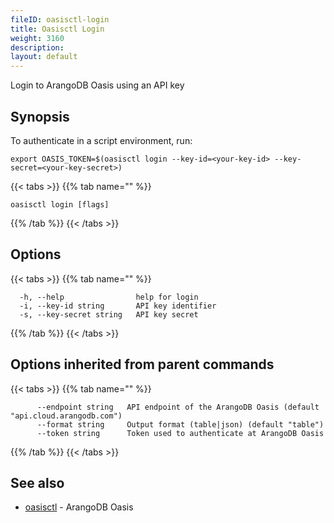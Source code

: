 ```yaml
---
fileID: oasisctl-login
title: Oasisctl Login
weight: 3160
description: 
layout: default
---
```

Login to ArangoDB Oasis using an API key

## Synopsis

To authenticate in a script environment, run:
	
	export OASIS_TOKEN=$(oasisctl login --key-id=<your-key-id> --key-secret=<your-key-secret>)


{{< tabs >}}
{{% tab name="" %}}
```
oasisctl login [flags]
```
{{% /tab %}}
{{< /tabs >}}

## Options

{{< tabs >}}
{{% tab name="" %}}
```
  -h, --help                help for login
  -i, --key-id string       API key identifier
  -s, --key-secret string   API key secret
```
{{% /tab %}}
{{< /tabs >}}

## Options inherited from parent commands

{{< tabs >}}
{{% tab name="" %}}
```
      --endpoint string   API endpoint of the ArangoDB Oasis (default "api.cloud.arangodb.com")
      --format string     Output format (table|json) (default "table")
      --token string      Token used to authenticate at ArangoDB Oasis
```
{{% /tab %}}
{{< /tabs >}}

## See also

* [oasisctl](oasisctl-options)	 - ArangoDB Oasis

